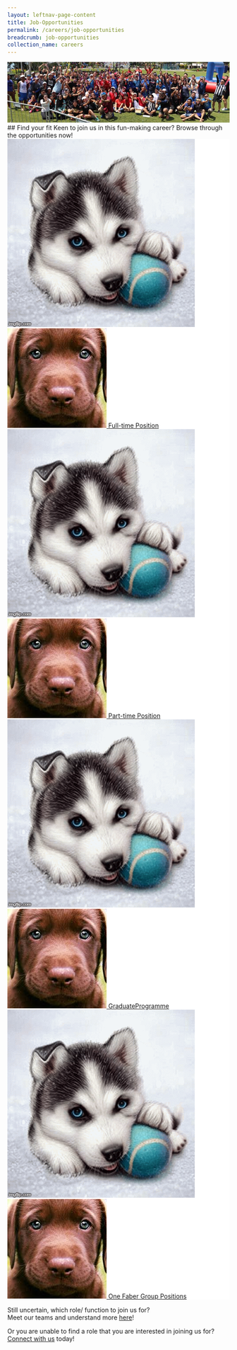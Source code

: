 ```yaml
---
layout: leftnav-page-content
title: Job-Opportunities
permalink: /careers/job-opportunities
breadcrumb: job-opportunities
collection_name: careers
---
```

<div class="row">
  <div class="col is-12">
	<figure style="margin: 0;position: relative;">
        <img src="../images/careers/hero-banner.jpg" alt="Life in Sentosa"/>
        </figure>
  </div>
</div>
## Find your fit
  Keen to join us in this fun-making career?  
  Browse through the opportunities now!
  
<div class="row" style="background-color: white;">
<div class="col is-6" style="background-color: white;padding:0;">
		<a href="https://www.jobstreet.com.sg/career/sentosa_ft.htm">
                <figure style="margin: 0; position: relative;">
			<img class="grid-image-1" src="../images/careers/testimagev1.gif" alt="Full-time Position"/>
			<img src="../images/careers/dog.jpg" class="grid-image-2" alt="Full-time Position"/>
			<span class="image-text-1">Full-time Position</span>
		</figure>
			</a>
	</div>
<div class="col is-6" style="background-color: white;padding:0;">
		<a href="https://www.jobstreet.com.sg/career/sentosa_pt.htm">
                <figure style="margin: 0; position: relative;">
			<img class="grid-image-1" src="../images/careers/testimagev1.gif" alt="Part-time Position"/>
			<img src="../images/careers/dog.jpg" class="grid-image-2" alt="Part-time Position"/>
			<span class="image-text-1">Part-time Position</span>
		</figure>
			</a>
	</div>
</div>


<div class="row" style="background-color: white;">
<div class="col is-6" style="background-color: white;padding:0;">
		<a href="../graduate-programme">
                <figure style="margin: 0; position: relative;">
			<img class="grid-image-1" src="../images/careers/testimagev1.gif" alt="GraduateProgramme"/>
			<img src="../images/careers/dog.jpg" class="grid-image-2" alt="GraduateProgramme"/>
			<span class="image-text-1">GraduateProgramme</span>
		</figure>
			</a>
	</div>
<div class="col is-6" style="background-color: white;padding:0;">
		<a href="https://www.jobstreet.com.sg/career/onefabergroup.htm">
                <figure style="margin: 0; position: relative;">
			<img class="grid-image-1" src="../images/careers/testimagev1.gif" alt="One Faber Group Positions"/>
			<img src="../images/careers/dog.jpg" class="grid-image-2" alt="One Faber Group Positions"/>
			<span class="image-text-1">One Faber Group Positions</span>
		</figure>
			</a>
	</div>
</div>
  
<!-- remember to change hyperlink for 1,2 to live site-->
<!-- remember to change hyperlink for 1,2 to live site-->
Still uncertain, which role/ function to join us for?  
Meet our teams and understand more [here][1]!
  
Or you are unable to find a role that you are interested in joining us for?  
  [Connect with us][2] today!


[1]: <https://isomer-sentosa-staging.netlify.com/careers/meet-the-teams/>
[2]: <https://isomer-sentosa-staging.netlify.com/careers/connect-with-us/>
